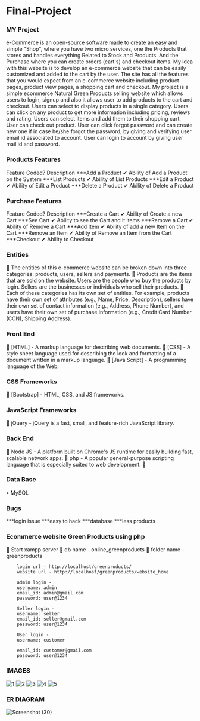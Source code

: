 # Final-Project
### MY Project
e-Commerce is an open-source software made to create an easy and simple "Shop", where you have two micro services, one the Products that stores and handles everything Related to Stock and Products. And the Purchase where you can create orders (cart's) and checkout items.
My idea with this website is to develop an e-commerce website that can be easily customized and added to the cart by the user. The site has all the features that you would expect from an e-commerce website including product pages, product view pages, a shopping cart and checkout.
My project is a simple ecommerce Natural Green Products selling website which allows users to login, signup and also it allows user to add products to the cart and checkout. Users can select to display products in a single category. Users can click on any product to get more information including pricing, reviews and rating. Users can select items and add them to their shopping cart. User can check out product. User can click forgot password and can create new one if in case he/she forgot the password, by giving and verifying user email id associated to account. User can login to account by giving user mail id and password.
### Products Features
Feature	Coded?	Description
***Add a Product	✔	Ability of Add a Product on the System
***List Products	✔	Ability of List Products
***Edit a Product	✔	Ability of Edit a Product
***Delete a Product	✔	Ability of Delete a Product

### Purchase Features
Feature	Coded?	Description
***Create a Cart	✔	Ability of Create a new Cart
***See Cart		✔	Ability to see the Cart and it items
***Remove a Cart	✔	Ability of Remove a Cart
***Add Item		✔	Ability of add a new Item on the Cart
***Remove an Item	✔	Ability of Remove an Item from the Cart
***Checkout		✔	Ability to Checkout

### Entities

	The entities of this e-commerce website can be broken down into three categories: products, users, sellers and payments.
	Products are the items that are sold on the website. Users are the people who buy the products by login. Sellers are the businesses or individuals who sell their products. 
	Each of these categories has its own set of entities. For example, products have their own set of attributes (e.g., Name, Price, Description), sellers have their own set of contact information (e.g., Address, Phone Number), and users have their own set of purchase information (e.g., Credit Card Number (CCN), Shipping Address).



### Front End

	[HTML] - A markup language for describing web documents.
	[CSS] - A style sheet language used for describing the look and formatting of a document written in a markup language.
	[Java Script] - A programming language of the Web.

### CSS Frameworks

	[Bootstrap] - HTML, CSS, and JS frameworks.

### JavaScript Frameworks

	jQuery - jQuery is a fast, small, and feature-rich JavaScript library.

### Back End

	Node JS - A platform built on Chrome's JS runtime for easily building fast, scalable network apps.
	php - A popular general-purpose scripting language that is especially suited to web development.
	

### Data Base

•	MySQL
### Bugs
***login issue
***easy to hack
***database 
***less products
		
### Ecommerce website Green Products using php 

	Start xampp server 
	db name - online_greenproducts
	folder name - greenproducts

		login url - http://localhost/greenproducts/
		website url - http://localhost/greenproducts/website_home

		admin login - 
		username: admin
		email_id: admin@gmail.com
		password: user@1234

		Seller login - 
		username: seller
		email_id: seller@gmail.com
		password: user@1234

		User login - 
		username: customer
	
		email_id: customer@gmail.com
		password: user@1234



### IMAGES

![1](https://user-images.githubusercontent.com/102165229/168952293-0ead2fd7-a279-48a3-961e-6081f06f5935.jpeg)
![2](https://user-images.githubusercontent.com/102165229/168952308-39c30459-3d11-41d6-807d-532ca0a41b87.jpeg)
![3](https://user-images.githubusercontent.com/102165229/168952312-9a942951-ca23-4d0e-ba28-191424d7334f.jpeg)
![4](https://user-images.githubusercontent.com/102165229/168952326-c1b7f873-61fa-4aa3-9302-1ba284f22eb6.jpeg)
![5](https://user-images.githubusercontent.com/102165229/168952333-efd21196-e0bf-46cd-bf8d-15f2f1516c9e.jpeg)
### ER DIAGRAM
![Screenshot (30)](https://user-images.githubusercontent.com/102165229/168952767-2a948d51-a439-442e-b11a-75a84dc8c7c8.png)
